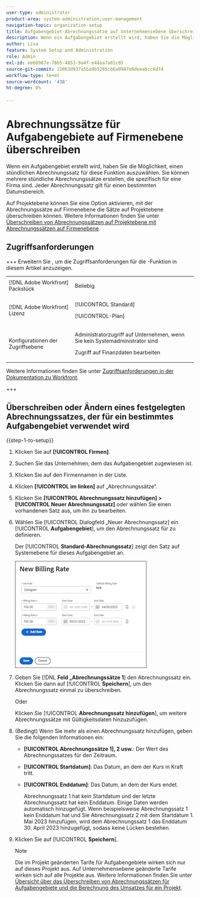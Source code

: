 ```yaml
---
user-type: administrator
product-area: system-administration;user-management
navigation-topic: organization-setup
title: Aufgabengebiet-Abrechnungssätze auf Unternehmensebene überschreiben
description: Wenn ein Aufgabengebiet erstellt wird, haben Sie die Möglichkeit, einen stündlichen Abrechnungssatz für diese Funktion auszuwählen. Sie können einen stündlichen Abrechnungssatz erstellen, der spezifisch für eine Firma ist.
author: Lisa
feature: System Setup and Administration
role: Admin
exl-id: ee60987e-78b5-4853-9a4f-e44aa7a81c05
source-git-commit: 15063d937a5ba9b5285c66a0987e8deea6cc6d74
workflow-type: tm+mt
source-wordcount: '438'
ht-degree: 0%

---
```


# Abrechnungssätze für Aufgabengebiete auf Firmenebene überschreiben

Wenn ein Aufgabengebiet erstellt wird, haben Sie die Möglichkeit, einen stündlichen Abrechnungssatz für diese Funktion auszuwählen. Sie können mehrere stündliche Abrechnungssätze erstellen, die spezifisch für eine Firma sind. Jeder Abrechnungssatz gilt für einen bestimmten Datumsbereich.

Auf Projektebene können Sie eine Option aktivieren, mit der Abrechnungssätze auf Firmenebene die Sätze auf Projektebene überschreiben können. Weitere Informationen finden Sie unter [Überschreiben von Abrechnungssätzen auf Projektebene mit Abrechnungssätzen auf Firmenebene](../../../manage-work/projects/project-finances/override-project-level-with-company-level-billing-rates.md).

## Zugriffsanforderungen

+++ Erweitern Sie , um die Zugriffsanforderungen für die -Funktion in diesem Artikel anzuzeigen.

<table style="table-layout:auto"> 
 <col> 
 <col> 
 <tbody> 
  <tr> 
   <td>[!DNL Adobe Workfront] Packstück</td> 
   <td><p>Beliebig</p></td> 
  </tr> 
  <tr> 
   <td>[!DNL Adobe Workfront] Lizenz</td> 
   <td><p>[!UICONTROL Standard]</p>
       <p>[!UICONTROL-Plan]</p></td>
  </tr> 
  <tr> 
   <td>Konfigurationen der Zugriffsebene</td> 
   <td> <p>Administratorzugriff auf Unternehmen, wenn Sie kein Systemadministrator sind</p>
   <p>Zugriff auf Finanzdaten bearbeiten</p> </td>
  </tr> 
 </tbody> 
</table>

Weitere Informationen finden Sie unter [Zugriffsanforderungen in der Dokumentation zu Workfront](/help/quicksilver/administration-and-setup/add-users/access-levels-and-object-permissions/access-level-requirements-in-documentation.md).

+++

## Überschreiben oder Ändern eines festgelegten Abrechnungssatzes, der für ein bestimmtes Aufgabengebiet verwendet wird

{{step-1-to-setup}}

1. Klicken Sie auf **[!UICONTROL Firmen]**.
1. Suchen Sie das Unternehmen, dem das Aufgabengebiet zugewiesen ist.
1. Klicken Sie auf den Firmennamen in der Liste.
1. Klicken **[!UICONTROL im linken]** auf „Abrechnungssätze“.
1. Klicken Sie **[!UICONTROL Abrechnungssatz hinzufügen] > [!UICONTROL Neuer Abrechnungssatz]** oder wählen Sie einen vorhandenen Satz aus, um ihn zu bearbeiten.
1. Wählen Sie [!UICONTROL  Dialogfeld „Neuer Abrechnungssatz] ein [!UICONTROL **Aufgabengebiet**], um den Abrechnungssatz für zu definieren.

   Der [!UICONTROL **Standard-Abrechnungssatz**] zeigt den Satz auf Systemebene für dieses Aufgabengebiet an.

   ![Dialogfeld „Neuer Abrechnungssatz“](assets/date-effective-billing-rates-for-company.png)

1. Geben Sie [!DNL **Feld „Abrechnungssätze 1**] den Abrechnungssatz ein. Klicken Sie dann auf [!UICONTROL **Speichern**], um den Abrechnungssatz einmal zu überschreiben.

   Oder

   Klicken Sie [!UICONTROL **Abrechnungssatz hinzufügen**], um weitere Abrechnungssätze mit Gültigkeitsdaten hinzuzufügen.

1. (Bedingt) Wenn Sie mehr als einen Abrechnungssatz hinzufügen, geben Sie die folgenden Informationen ein:

   * **[!UICONTROL Abrechnungssätze 1], 2 usw.**: Der Wert des Abrechnungssatzes für den Zeitraum.
   * **[!UICONTROL Startdatum]**: Das Datum, an dem der Kurs in Kraft tritt.
   * **[!UICONTROL Enddatum]**: Das Datum, an dem der Kurs endet.

     Abrechnungssatz 1 hat kein Startdatum und der letzte Abrechnungssatz hat kein Enddatum. Einige Daten werden automatisch hinzugefügt. Wenn beispielsweise Abrechnungssatz 1 kein Enddatum hat und Sie Abrechnungssatz 2 mit dem Startdatum 1. Mai 2023 hinzufügen, wird dem Abrechnungssatz 1 das Enddatum 30. April 2023 hinzugefügt, sodass keine Lücken bestehen.

1. Klicken Sie auf [!UICONTROL **Speichern**].

   >[!NOTE]
   >
   >Die im Projekt geänderten Tarife für Aufgabengebiete wirken sich nur auf dieses Projekt aus. Auf Unternehmensebene geänderte Tarife wirken sich auf alle Projekte aus. Weitere Informationen finden Sie unter [Übersicht über das Überschreiben von Abrechnungssätzen für Aufgabengebiete und die Berechnung des Umsatzes für ein Projekt](../../../manage-work/projects/project-finances/override-role-billing-rates-and-calculate-project-revenue.md).
